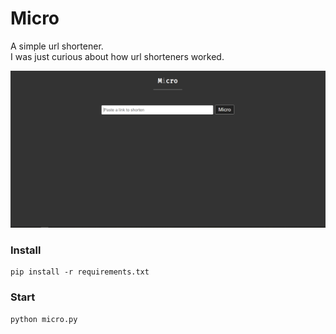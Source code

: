 # Micro
A simple url shortener.<br>
I was just curious about how url shorteners worked.

<img src="screenshots/micro.PNG" atl=""/>

### Install
```shell
pip install -r requirements.txt
```

### Start
```shell
python micro.py
```